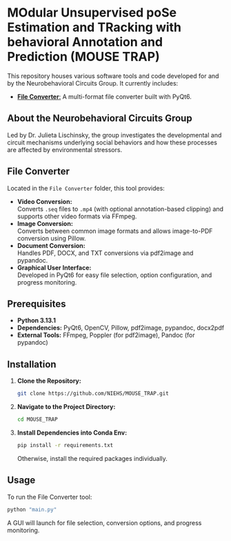 # MOdular Unsupervised poSe Estimation and TRacking with behavioral Annotation and Prediction (MOUSE TRAP)

This repository houses various software tools and code developed for and by the Neurobehavioral Circuits Group. It currently includes:

- [**File Converter**:](#file-converter) A multi-format file converter built with PyQt6.

## About the Neurobehavioral Circuits Group

Led by Dr. Julieta Lischinsky, the group investigates the developmental and circuit mechanisms underlying social behaviors and how these processes are affected by environmental stressors.

## File Converter

Located in the `File Converter` folder, this tool provides:

- **Video Conversion:**  
  Converts `.seq` files to `.mp4` (with optional annotation-based clipping) and supports other video formats via FFmpeg.
- **Image Conversion:**  
  Converts between common image formats and allows image-to-PDF conversion using Pillow.
- **Document Conversion:**  
  Handles PDF, DOCX, and TXT conversions via pdf2image and pypandoc.
- **Graphical User Interface:**  
  Developed in PyQt6 for easy file selection, option configuration, and progress monitoring.

## Prerequisites

- **Python 3.13.1**
- **Dependencies:** PyQt6, OpenCV, Pillow, pdf2image, pypandoc, docx2pdf
- **External Tools:** FFmpeg, Poppler (for pdf2image), Pandoc (for pypandoc)

## Installation

1. **Clone the Repository:**

   ```bash
   git clone https://github.com/NIEHS/MOUSE_TRAP.git
   ```

2. **Navigate to the Project Directory:**

   ```bash
   cd MOUSE_TRAP
   ```

3. **Install Dependencies into Conda Env:**
   
   ```bash
   pip install -r requirements.txt
   ```
   
   Otherwise, install the required packages individually.

## Usage

To run the File Converter tool:

```bash
python "main.py"
```

A GUI will launch for file selection, conversion options, and progress monitoring.
